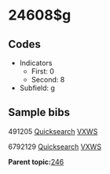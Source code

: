 # 24608$g

## Codes

-   Indicators
    -   First: 0
    -   Second: 8
-   Subfield: g

## Sample bibs

491205 [Quicksearch](https://search.library.yale.edu/catalog/491205) [VXWS](http://prodorbis.library.yale.edu:7014/vxws/GetHoldingsService?bibId=491205)

6792129 [Quicksearch](https://search.library.yale.edu/catalog/6792129) [VXWS](http://prodorbis.library.yale.edu:7014/vxws/GetHoldingsService?bibId=6792129)

**Parent topic:**[246](../../tags/246/246.md)


